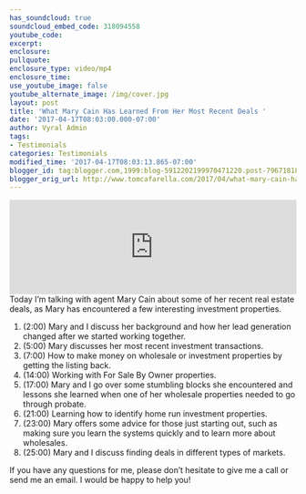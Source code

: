 ```yaml
---
has_soundcloud: true
soundcloud_embed_code: 318094558
youtube_code:
excerpt:
enclosure:
pullquote:
enclosure_type: video/mp4
enclosure_time:
use_youtube_image: false
youtube_alternate_image: /img/cover.jpg
layout: post
title: 'What Mary Cain Has Learned From Her Most Recent Deals '
date: '2017-04-17T08:03:00.000-07:00'
author: Vyral Admin
tags:
- Testimonials
categories: Testimonials
modified_time: '2017-04-17T08:03:13.865-07:00'
blogger_id: tag:blogger.com,1999:blog-5912202199970471220.post-7967181821459397030
blogger_orig_url: http://www.tomcafarella.com/2017/04/what-mary-cain-has-learned-from-her.html
---
```

<iframe width="100%" height="166" scrolling="no" frameborder="no" src="https://w.soundcloud.com/player/?url=https%3A//api.soundcloud.com/tracks/318094558&amp;color=ff5500"></iframe>
Today I’m talking with agent Mary Cain about some of her recent real estate deals, as Mary has encountered a few interesting investment properties.

1. (2:00) Mary and I discuss her background and how her lead generation changed after we started working together.
1. (5:00) Mary discusses her most recent investment transactions.
1. (7:00) How to make money on wholesale or investment properties by getting the listing back.
1. (14:00) Working with For Sale By Owner properties.
1. (17:00) Mary and I go over some stumbling blocks she encountered and lessons she learned when one of her wholesale properties needed to go through probate.
1. (21:00) Learning how to identify home run investment properties.
1. (23:00) Mary offers some advice for those just starting out, such as making sure you learn the systems quickly and to learn more about wholesales.
1. (25:00) Mary and I discuss finding deals in different types of markets.

If you have any questions for me, please don’t hesitate to give me a call or send me an email. I would be happy to help you!
